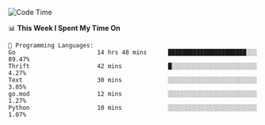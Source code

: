 <!--START_SECTION:waka-->
![Code Time](http://img.shields.io/badge/Code%20Time-287%20hrs%2028%20mins-blue)

📊 **This Week I Spent My Time On** 

```text
💬 Programming Languages: 
Go                       14 hrs 48 mins      ██████████████████████░░░   89.47% 
Thrift                   42 mins             █░░░░░░░░░░░░░░░░░░░░░░░░   4.27% 
Text                     30 mins             ░░░░░░░░░░░░░░░░░░░░░░░░░   3.05% 
go.mod                   12 mins             ░░░░░░░░░░░░░░░░░░░░░░░░░   1.27% 
Python                   10 mins             ░░░░░░░░░░░░░░░░░░░░░░░░░   1.07%

```


<!--END_SECTION:waka-->